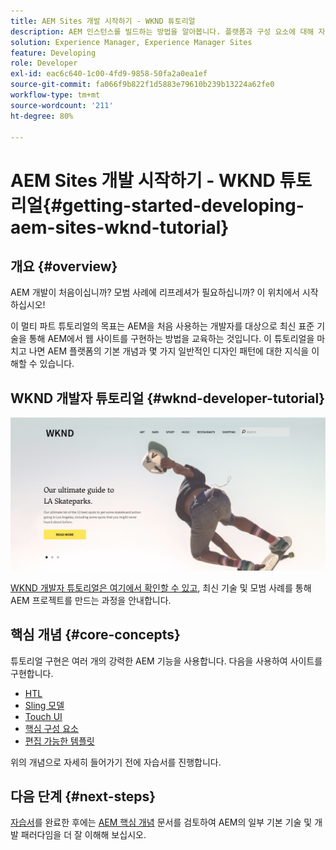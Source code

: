 ```yaml
---
title: AEM Sites 개발 시작하기 - WKND 튜토리얼
description: AEM 인스턴스를 빌드하는 방법을 알아봅니다. 플랫폼과 구성 요소에 대해 자세히 알아보고 개발 도구 및 개인화에 대한 정보를 살펴보십시오.
solution: Experience Manager, Experience Manager Sites
feature: Developing
role: Developer
exl-id: eac6c640-1c00-4fd9-9858-50fa2a0ea1ef
source-git-commit: fa066f9b822f1d5883e79610b239b13224a62fe0
workflow-type: tm+mt
source-wordcount: '211'
ht-degree: 80%

---
```


# AEM Sites 개발 시작하기 - WKND 튜토리얼{#getting-started-developing-aem-sites-wknd-tutorial}

## 개요 {#overview}

AEM 개발이 처음이십니까? 모범 사례에 리프레셔가 필요하십니까? 이 위치에서 시작하십시오!

이 멀티 파트 튜토리얼의 목표는 AEM을 처음 사용하는 개발자를 대상으로 최신 표준 기술을 통해 AEM에서 웹 사이트를 구현하는 방법을 교육하는 것입니다. 이 튜토리얼을 마치고 나면 AEM 플랫폼의 기본 개념과 몇 가지 일반적인 디자인 패턴에 대한 지식을 이해할 수 있습니다.

## WKND 개발자 튜토리얼 {#wknd-developer-tutorial}

![WKND](assets/screen_shot_2018-11-23at152453.png)

[WKND 개발자 튜토리얼은 여기에서 확인할 수 있고](https://experienceleague.adobe.com/docs/experience-manager-learn/getting-started-wknd-tutorial-develop/overview.html?lang=ko-KR), 최신 기술 및 모범 사례를 통해 AEM 프로젝트를 만드는 과정을 안내합니다.

## 핵심 개념 {#core-concepts}

튜토리얼 구현은 여러 개의 강력한 AEM 기능을 사용합니다. 다음을 사용하여 사이트를 구현합니다.

* [HTL](https://experienceleague.adobe.com/docs/experience-manager-htl/content/overview.html)
* [Sling 모델](https://sling.apache.org/documentation/bundles/models.html)
* [Touch UI](/help/sites-developing/touch-ui-concepts.md)
* [핵심 구성 요소](https://experienceleague.adobe.com/docs/experience-manager-core-components/using/introduction.html)
* [편집 가능한 템플릿](/help/sites-developing/page-templates-editable.md)

위의 개념으로 자세히 들어가기 전에 자습서를 진행합니다.

## 다음 단계 {#next-steps}

[자습서](https://helpx.adobe.com/kr/experience-manager/kt/sites/using/getting-started-wknd-tutorial-develop.html)를 완료한 후에는 [AEM 핵심 개념](/help/sites-developing/the-basics.md) 문서를 검토하여 AEM의 일부 기본 기술 및 개발 패러다임을 더 잘 이해해 보십시오.
